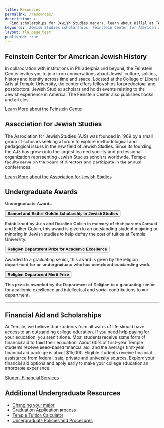 ```yaml
---
title: Resources
permalink: /resources/
description: >-
  Find scholarships for Jewish Studies majors. learn about Hillel at Temple University and the Feinstein Center for American   Jewish History.
keywords: 'Jewish Studies scholarships, Feinstein Center for American Jewish History, Hillel Temple University, Association for Jewish Studies, Dialogue Institute'
layout: tla_page_test
published: true
---
```

## Feinstein Center for American Jewish History
In collaboration with institutions in Philadelphia and beyond, the Feinstein Center invites you to join in on conversations about Jewish culture, politics, history and identity across time and space. Located at the College of Liberal Arts at Temple University, the center offers fellowships for predoctoral and postdoctoral Jewish Studies scholars and holds events relating to the Jewish experience in America. The Feinstein Center also publishes books and articles.

[Learn More about the Feinstein Center](http://www.cla.temple.edu/feinsteincenter/)

## Association for Jewish Studies
The Association for Jewish Studies (AJS) was founded in 1969 by a small group of scholars seeking a forum to explore methodological and pedagogical issues in the new field of Jewish Studies. Since its founding, the AJS has grown into the largest learned society and professional organization representing Jewish Studies scholars worldwide. Temple faculty serve on the board of directors and participate in the annual conferences.

[Learn More about the Association for Jewish Studies](https://www.associationforjewishstudies.org/)

## Undergraduate Awards

<div>
<p>Undergraduate Awards</p>
<button class="collapsible"><strong>Samuel and Esther Goldin Scholarship in Jewish Studies</button></strong>
<div class="content">
  <p>Established by Julia and Rosaline Goldin in memory of their parents Samuel and Esther Goldin, this award is given to an outstanding student majoring or minoring in Jewish studies to help defray the cost of tuition at Temple University.</p>
</div>
<button class="collapsible"><strong>Religion Department Prize for Academic Excellence</button></strong>
<div class="content">
  <p>Awarded to a graduating senior, this award is given by the religion department for an undergraduate who has completed outstanding work.</p>
</div>
<button class="collapsible"><strong>Religion Department Merit Prize</button></strong>
<div class="content">
  <p>This prize is awarded by the Department of Religion to a graduating senior for academic excellence and intellectual and social contributions to our department.</p>
</div>

___

## Financial Aid and Scholarships
At Temple, we believe that students from all walks of life should have access to an outstanding college education. If you need help paying for your education, you aren’t alone. Most students receive some form of financial aid to fund their education. About 60% of first-year Temple students receive need-based financial aid, and the average first-year financial aid package is about $15,000. Eligible students receive financial assistance from federal, sate, private and university sources. Explore your financial aid options and apply early to make your college education an affordable experience.

[Student Financial Services](https://sfs.temple.edu/financial-aid-types)

## Additional Undergraduate Resources
- [Changing your major](http://www.temple.edu/studentaffairs/orientation/freshman-orientation/changing-your-major.asp)
- [Graduation Application process](http://www.temple.edu/registrar/students/graduation)
- [Temple Tuition Calculator](https://bursar.temple.edu/tuition-and-fees/tuition-rates)
- [Undergraduate Policies and Procedures](http://bulletin.temple.edu/undergraduate/academic-policies/)
